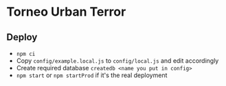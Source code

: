 # Torneo Urban Terror

## Deploy

- `npm ci`
- Copy `config/example.local.js` to `config/local.js` and edit accordingly
- Create required database `createdb <name you put in config>`
- `npm start` or `npm startProd` if it's the real deployment
